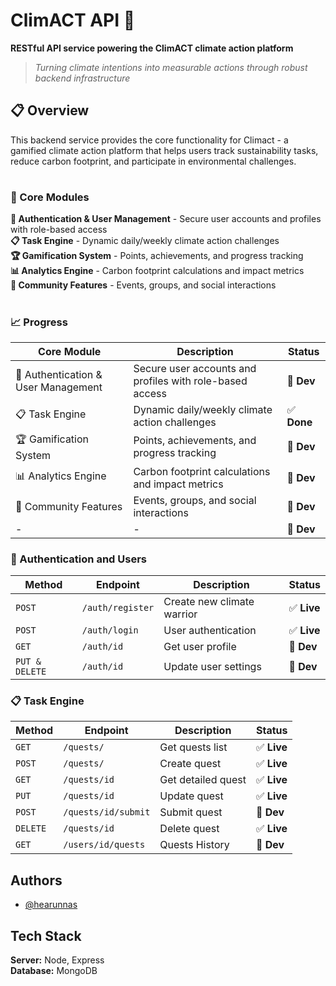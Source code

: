 # ClimACT API 🌱

**RESTful API service powering the ClimACT climate action platform**

> *Turning climate intentions into measurable actions through robust backend infrastructure*

## 📋 Overview

This backend service provides the core functionality for Climact - a gamified climate action platform that helps users track sustainability tasks, reduce carbon footprint, and participate in environmental challenges.
#
### 🎯 Core Modules

**🔐 Authentication & User Management** - Secure user accounts and profiles with role-based access  
**📋 Task Engine** - Dynamic daily/weekly climate action challenges  
**🏆 Gamification System** - Points, achievements, and progress tracking  
**📊 Analytics Engine** - Carbon footprint calculations and impact metrics  
**👥 Community Features** - Events, groups, and social interactions  

#
###  📈 Progress

| Core Module                         | Description                                              | Status      |
|-------------------------------------|----------------------------------------------------------|-------------|
| 🔐 Authentication & User Management | Secure user accounts and profiles with role-based access | 🚧 **Dev**  |
| 📋 Task Engine                      | Dynamic daily/weekly climate action challenges           | ✅ **Done** |
| 🏆 Gamification System              | Points, achievements, and progress tracking              | 🚧 **Dev**  |
| 📊 Analytics Engine                 | Carbon footprint calculations and impact metrics         | 🚧 **Dev**  |
| 👥 Community Features               | Events, groups, and social interactions                  | 🚧 **Dev**  |
| -                                   | -                                                        | 🚧 **Dev**  |


### 🔐 Authentication and Users

| Method         | Endpoint               | Description                | Status       |
|----------------|------------------------|----------------------------|--------------|
| `POST`         | `/auth/register`   | Create new climate warrior | ✅ **Live**   |
| `POST`         | `/auth/login`      | User authentication        | ✅ **Live**   |
| `GET`          | `/auth/id`         | Get user profile           | 🚧 **Dev**    |
| `PUT & DELETE` | `/auth/id`         | Update user settings       | 🚧 **Dev**    |

### 📋 Task Engine

| Method   | Endpoint                | Description        | Status       |
|----------|-------------------------|--------------------|--------------|
| `GET`    | `/quests/`          | Get quests list    | ✅ **Live**   |
| `POST`   | `/quests/ `         | Create quest       | ✅ **Live**   |
| `GET`    | `/quests/id`        | Get detailed quest | ✅ **Live**   |
| `PUT `   | `/quests/id`        | Update quest       | ✅ **Live**   |
| `POST`   | `/quests/id/submit` | Submit quest       | 🚧 **Dev**    |
| `DELETE` | `/quests/id`        | Delete quest       | ✅ **Live**   |
| `GET`    | `/users/id/quests` | Quests History      | 🚧 **Dev**    |


## Authors

- [@hearunnas](https://www.github.com/hrnns-ti)



## Tech Stack
**Server:** Node, Express  
**Database:** MongoDB